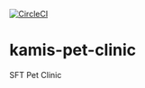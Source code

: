 [![CircleCI](https://circleci.com/gh/kamis199735/kamis-pet-clinic/tree/main.svg?style=svg)](https://circleci.com/gh/kamis199735/kamis-pet-clinic/tree/main)

# kamis-pet-clinic

SFT Pet Clinic
